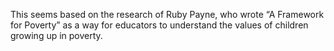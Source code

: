  This seems based on the research of Ruby Payne, who wrote “A Framework for Poverty” as a way for educators to understand the values of children growing up in poverty. 